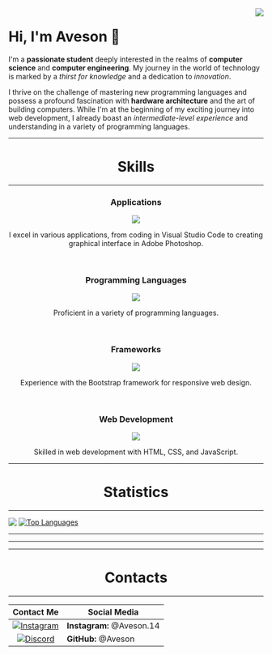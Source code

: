 <!-- View count -->
<img align="right" src="https://VISITOR-badge.laobi.icu/badge?page_id=AvesonThyBot" />
<!-- Intro -->
<h1>Hi, I'm Aveson 👋</h1>
<p>I'm a <strong>passionate student</strong> deeply interested in the realms of <strong>computer science</strong> and <strong>computer engineering</strong>. My journey in the world of technology is marked by a <em>thirst for knowledge</em> and a dedication to <em>innovation</em>.</p>
<p>I thrive on the challenge of mastering new programming languages and possess a profound fascination with <strong>hardware architecture</strong> and the art of building computers. While I'm at the beginning of my exciting journey into web development, I already boast an <em>intermediate-level experience</em> and understanding in a variety of programming languages.</p>
<!-- Skills -->
<hr>
<h1 align="center">Skills</h1>
<hr>
<div align="center">
    <h3>Applications</h3>
    <img src="https://skillicons.dev/icons?i=github,vscode,discord,blender,ps,unity,ae,replit" />
    <br>
    <p>I excel in various applications, from coding in Visual Studio Code to creating graphical interface in Adobe Photoshop.</p>
    <br>
    <h3>Programming Languages</h3>
    <img src="https://skillicons.dev/icons?i=python,cs,cpp,lua,js,ts,java" />
    <br>
    <p>Proficient in a variety of programming languages.</p>
    <br>
    <h3>Frameworks</h3>
    <img src="https://skillicons.dev/icons?i=bootstrap" />
    <br>
    <p>Experience with the Bootstrap framework for responsive web design.</p>
    <br>
    <h3>Web Development</h3>
    <img src="https://skillicons.dev/icons?i=html,css,javascript" />
    <br>
    <p>Skilled in web development with HTML, CSS, and JavaScript.</p>
</div>
<!-- Statistics -->
<hr>
<h1 align="center">Statistics</h1>
<hr>

<img src="https://github-readme-stats.vercel.app/api?username=AvesonThyBot&theme=darcula&layout=donut&rank_icon=github" style="vertical-align: top;"> [![Top Languages](https://github-readme-stats.vercel.app/api/top-langs/?username=AvesonThyBot)](https://github.com/anuraghazra/github-readme-stats)
<hr>

<hr>


<!-- Contacts -->
<hr>
<h1 align="center">Contacts</h1>
<hr>

| Contact Me                  | Social Media                |
| ---------------------------- | --------------------------- |
| <div style="text-align: center;"><a href="https://www.instagram.com/aveson.14/" target="_blank"><img src="https://skillicons.dev/icons?i=instagram" alt="Instagram"></a></div> | **Instagram:** @Aveson.14 |
| <div style="text-align: center;"><a href="https://discordapp.com/channels/@me" target="_blank"><img src="https://skillicons.dev/icons?i=discord" alt="Discord"></a></div> | **GitHub:** @Aveson |

<!-- ### Spotify Playing 🎧
[![Spotify](https://novatorem-gjctt6jhr-avesonthybot.vercel.app/api/spotify)](https://open.spotify.com/user/94kssevudgf1dd5328wfgjmy2) !-->



